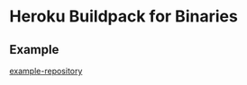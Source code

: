 # Heroku Buildpack for Binaries

## Example
[example-repository](https://github.com/uehr/binary-heroku-example)